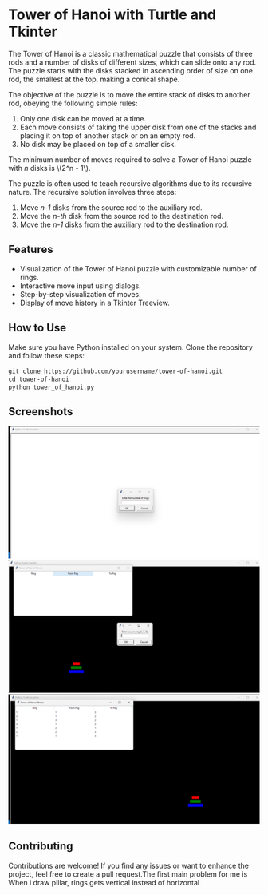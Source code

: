 <h1>Tower of Hanoi with Turtle and Tkinter</h1>
<p>The Tower of Hanoi is a classic mathematical puzzle that consists of three rods and a number of disks of different sizes, which can slide onto any rod. The puzzle starts with the disks stacked in ascending order of size on one rod, the smallest at the top, making a conical shape.</p>

<p>The objective of the puzzle is to move the entire stack of disks to another rod, obeying the following simple rules:</p>

<ol>
    <li>Only one disk can be moved at a time.</li>
    <li>Each move consists of taking the upper disk from one of the stacks and placing it on top of another stack or on an empty rod.</li>
    <li>No disk may be placed on top of a smaller disk.</li>
</ol>

<p>The minimum number of moves required to solve a Tower of Hanoi puzzle with <em>n</em> disks is \(2^n - 1\).</p>

<p>The puzzle is often used to teach recursive algorithms due to its recursive nature. The recursive solution involves three steps:</p>

<ol>
    <li>Move <em>n-1</em> disks from the source rod to the auxiliary rod.</li>
    <li>Move the <em>n-th</em> disk from the source rod to the destination rod.</li>
    <li>Move the <em>n-1</em> disks from the auxiliary rod to the destination rod.</li>
</ol>


<h2>Features</h2>
<ul>
    <li>Visualization of the Tower of Hanoi puzzle with customizable number of rings.</li>
    <li>Interactive move input using dialogs.</li>
    <li>Step-by-step visualization of moves.</li>
    <li>Display of move history in a Tkinter Treeview.</li>
</ul>

<h2>How to Use</h2>

<p>Make sure you have Python installed on your system. Clone the repository and follow these steps:</p>

<pre><code>git clone https://github.com/yourusername/tower-of-hanoi.git
cd tower-of-hanoi
python tower_of_hanoi.py
</code></pre>

<h2>Screenshots</h2>

<img src="screenshot1.png">
<img src="screenshot2.png">
<img src="screenshot3.png">

<h2>Contributing</h2>

<p>Contributions are welcome! If you find any issues or want to enhance the project, feel free to create a pull request.The first main problem for me is When i draw pillar, rings gets vertical instead of horizontal</p>

</body>
</html>
